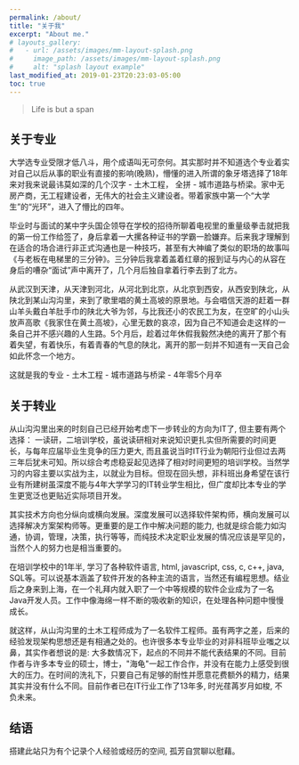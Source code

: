 ```yaml
---
permalink: /about/
title: "关于我"
excerpt: "About me."
# layouts_gallery:
#   - url: /assets/images/mm-layout-splash.png
#     image_path: /assets/images/mm-layout-splash.png
#     alt: "splash layout example"
last_modified_at: 2019-01-23T20:23:03-05:00
toc: true
---
```


> Life is but a span

## 关于专业
大学选专业受限才低八斗，用个成语叫无可奈何。其实那时并不知道选个专业着实对自己以后从事的职业有直接的影响(晚熟)，懵懂的进入所谓的象牙塔选择了18年来对我来说最讳莫如深的几个汉字 - 土木工程， 全拼 - 城市道路与桥梁。家中无房产商，无工程建设者，无伟大的社会主义建设者。带着家族中第一个“大学生”的“光环”，进入了懵比的四年。

毕业时与面试的某中字头国企领导在学校的招待所聊着电视里的重量级拳击就把我的第一份工作给签了，身后拿着一大摞各种证书的学霸一脸嫌弃。后来我才理解到在适合的场合进行非正式沟通也是一种技巧，甚至有大神编了类似的职场的故事叫《与老板在电梯里的三分钟》。三分钟后我拿着盖着红章的报到证与内心的从容在身后的嘈杂“面试”声中离开了，几个月后独自拿着行李去到了北方。

从武汉到天津，从天津到河北，从河北到北京，从北京到西安，从西安到陕北，从陕北到某山沟沟里，来到了歌里唱的黄土高坡的原景地。与会唱信天游的赶着一群山羊头戴白羊肚手巾的陕北大爷为邻，与比我还小的农民工为友，在空旷的小山头放声高歌《我家住在黄土高坡》，心里无数的哀凉，因为自己不知道会走这样的一条自己并不感兴趣的人生路。5个月后，趁着过年休假我毅然决绝的离开了那个有着失望，有着快乐，有着青春的气息的陕北，离开的那一刻并不知道有一天自己会如此怀念一个地方。

这就是我的专业 - 土木工程 - 城市道路与桥梁 - 4年零5个月卒

## 关于转业

从山沟沟里出来的时刻自己已经开始考虑下一步转业的方向为IT了, 但主要有两个选择： 一读研，二培训学校，虽说读研相对来说知识更扎实但所需要的时间更长，与每年应届毕业生竞争的压力更大, 而且虽说当时IT行业为朝阳行业但过去两三年后犹未可知。所以综合考虑稳妥起见选择了相对时间更短的培训学校。当然学习的内容主要以实战为主，以就业为目标。但现在回头想，非科班出身希望在该行业有所建树虽深度不能与4年大学学习的IT转业学生相比，但广度却比本专业的学生更宽泛也更贴近实际项目开发。

其实技术方向也分纵向或横向发展。深度发展可以选择软件架构师，横向发展可以选择解决方案架构师等。更重要的是工作中解决问题的能力, 也就是综合能力如沟通，协调，管理，决策，执行等等，而纯技术决定职业发展的情况应该是罕见的，当然个人的努力也是相当重要的。

在培训学校中的1年半, 学习了各种软件语言, html, javascript, css, c, c++, java, SQL等。可以说基本涵盖了软件开发的各种主流的语言，当然还有编程思想。结业后之身来到上海，在一个礼拜内就入职了一个中等规模的软件企业成为了一名Java开发人员。工作中像海绵一样不断的吸收新的知识，在处理各种问题中慢慢成长。

就这样，从山沟沟里的土木工程师成为了一名软件工程师。虽有两字之差，后来的经验发现架构思想还是有相通之处的。也许很多本专业毕业的对非科班毕业嗤之以鼻，其实作者想说的是: 大多数情况下，起点的不同并不能代表结果的不同。目前作者与许多本专业的硕士，博士，"海龟"一起工作合作，并没有在能力上感受到很大的压力。在时间的洗礼下，只要自己有足够的耐性并愿意花费额外的精力，结果其实并没有什么不同。目前作者已在IT行业工作了13年多, 时光荏苒岁月如梭, 不负未来。

## 结语
搭建此站只为有个记录个人经验或经历的空间, 孤芳自赏聊以慰藉。

